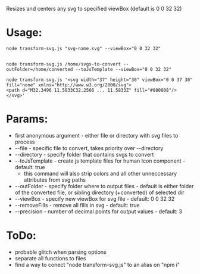 Resizes and centers any svg to specified viewBox (default is 0 0 32 32)

# Usage:

```
node transform-svg.js "svg-name.svg" --viewBox="0 0 32 32"


node transform-svg.js /home/svgs-to-convert --outFolder=/home/converted --toJsTemplate --viewBox="0 0 32 32"

node transform-svg.js '<svg width="37" height="30" viewBox="0 0 37 30" fill="none" xmlns="http://www.w3.org/2000/svg">
<path d="M32.3496 11.5833C32.2566 ... 11.5833Z" fill="#080808"/>
</svg>'
```

# Params:

- first anonymous argument - either file or directory with svg files to process
- --file - specific file to convert, takes priority over --directory
- --directory - specify folder that contains svgs to convert
- --toJsTemplate - create js template files for human Icon component - default: true
  - this command will also strip colors and all other unneccessary attributes from svg paths
- --outFolder - specify folder where to output files - default is either folder of the converted file, or sibling directory (+converted) of selected dir
- --viewBox - specify new viewBox for svg file - default: 0 0 32 32
- --removeFills - remove all fills in svg - default: true
- --precision - number of decimal points for output values - default: 3

# ToDo:

- probable glitch when parsing options
- separate all functions to files
- find a way to conect "node transform-svg.js" to an alias on "npm i"
